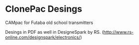 # ClonePac Desings
CAMpac for Futaba old school transmitters

Desings in PDF as well in DesigneSpark by RS.
(http://www.rs-online.com/designspark/electronics/)
